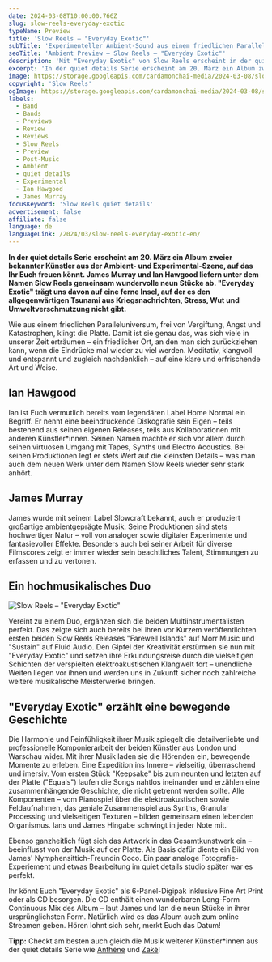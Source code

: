 ```yaml
---
date: 2024-03-08T10:00:00.766Z
slug: slow-reels-everyday-exotic
typeName: Preview
title: 'Slow Reels – "Everyday Exotic"'
subTitle: 'Experimenteller Ambient-Sound aus einem friedlichen Paralleluniversum'
seoTitle: 'Ambient Preview – Slow Reels – "Everyday Exotic"'
description: 'Mit "Everyday Exotic" von Slow Reels erscheint in der quiet details Serie jetzt eine echt Ambient-Perle. Erfahrt jetzt alles über das Ausnahmealbum!'
excerpt: 'In der quiet details Serie erscheint am 20. März ein Album zweier bekannter Künstler aus der Ambient- und Experimental-Szene, auf das Ihr Euch freuen könnt. James Murray und Ian Hawgood liefern mit "Everyday Exotic" unter dem Namen Slow Reels gemeinsam wundervolle neun Stücke ab, die uns zu einer Reise auf eine Insel in einem friedlichen Paralleluniversum einladen.'
image: https://storage.googleapis.com/cardamonchai-media/2024-03-08/slow-reels-everyday-exotic-preview-soundsvegan-com-jpg-imagine-e8e8d8_c1d3aa_1024_768/640.webp
copyright: 'Slow Reels'
ogImage: https://storage.googleapis.com/cardamonchai-media/2024-03-08/slow-reels-everyday-exotic-preview-soundsvegan-com-og-jpg-imagine-e8e8d8_c2d5af_1200_628/640.webp
labels:
  - Band
  - Bands
  - Previews
  - Review
  - Reviews
  - Slow Reels
  - Preview
  - Post-Music
  - Ambient
  - quiet details
  - Experimental
  - Ian Hawgood
  - James Murray
focusKeyword: 'Slow Reels quiet details'
advertisement: false
affiliate: false
language: de
languageLink: /2024/03/slow-reels-everyday-exotic-en/
---
```


**In der quiet details Serie erscheint am 20. März ein Album zweier bekannter Künstler aus der Ambient- und Experimental-Szene, auf das Ihr Euch freuen könnt. James Murray und Ian Hawgood liefern unter dem Namen Slow Reels gemeinsam wundervolle neun Stücke ab. "Everyday Exotic" trägt uns davon auf eine ferne Insel, auf der es den allgegenwärtigen Tsunami aus Kriegsnachrichten, Stress, Wut und Umweltverschmutzung nicht gibt.**

Wie aus einem friedlichen Paralleluniversum, frei von Vergiftung, Angst und Katastrophen, klingt die Platte. Damit ist sie genau das, was sich viele in unserer Zeit erträumen – ein friedlicher Ort, an den man sich zurückziehen kann, wenn die Eindrücke mal wieder zu viel werden. Meditativ, klangvoll und entspannt und zugleich nachdenklich – auf eine klare und erfrischende Art und Weise.

## Ian Hawgood

Ian ist Euch vermutlich bereits vom legendären Label Home Normal ein Begriff. Er nennt eine beeindruckende Diskografie sein Eigen – teils bestehend aus seinen eigenen Releases, teils aus Kollaborationen mit anderen Künstler\*innen. Seinen Namen machte er sich vor allem durch seinen virtuosen Umgang mit Tapes, Synths und Electro Acoustics. Bei seinen Produktionen legt er stets Wert auf die kleinsten Details – was man auch dem neuen Werk unter dem Namen Slow Reels wieder sehr stark anhört.

## James Murray

James wurde mit seinem Label Slowcraft bekannt, auch er produziert großartige ambientgeprägte Musik. Seine Produktionen sind stets hochwertiger Natur – voll von analoger sowie digitaler Experimente und fantasievoller Effekte. Besonders auch bei seiner Arbeit für diverse Filmscores zeigt er immer wieder sein beachtliches Talent, Stimmungen zu erfassen und zu vertonen.

## Ein hochmusikalisches Duo

![Slow Reels – "Everyday Exotic"](https://storage.googleapis.com/cardamonchai-media/2024-03-08/slow-reels-everyday-exotic-soundsvegan-com-jpg-imagine-f8f8f8_d0ddbe_2031_2031/640.webp 'Slow Reels – "Everyday Exotic"')

Vereint zu einem Duo, ergänzen sich die beiden Multiinstrumentalisten perfekt. Das zeigte sich auch bereits bei ihren vor Kurzem veröffentlichten ersten beiden Slow Reels Releases "Farewell Islands" auf Morr Music und "Sustain" auf Fluid Audio. Den Gipfel der Kreativität erstürmen sie nun mit "Everyday Exotic" und setzen ihre Erkundungsreise durch die vielseitigen Schichten der verspielten elektroakustischen Klangwelt fort – unendliche Weiten liegen vor ihnen und werden uns in Zukunft sicher noch zahlreiche weitere musikalische Meisterwerke bringen.

## "Everyday Exotic" erzählt eine bewegende Geschichte

Die Harmonie und Feinfühligkeit ihrer Musik spiegelt die detailverliebte und professionelle Komponierarbeit der beiden Künstler aus London und Warschau wider. Mit ihrer Musik laden sie die Hörenden ein, bewegende Momente zu erleben. Eine Expedition ins Innere – vielseitig, überraschend und imersiv. Vom ersten Stück "Keepsake" bis zum neunten und letzten auf der Platte ("Equals") laufen die Songs nahtlos ineinander und erzählen eine zusammenhängende Geschichte, die nicht getrennt werden sollte. Alle Komponenten – vom Pianospiel über die elektroakustischen sowie Feldaufnahmen, das geniale Zusammenspiel aus Synths, Granular Processing und vielseitigen Texturen – bilden gemeinsam einen lebenden Organismus. Ians und James Hingabe schwingt in jeder Note mit.

Ebenso ganzheitlich fügt sich das Artwork in das Gesamtkunstwerk ein – beeinflusst von der Musik auf der Platte. Als Basis dafür diente ein Bild von James' Nymphensittich-Freundin Coco. Ein paar analoge Fotografie-Experiement und etwas Bearbeitung im quiet details studio später war es perfekt.

Ihr könnt Euch "Everyday Exotic" als 6-Panel-Digipak inklusive Fine Art Print oder als CD besorgen. Die CD enthält einen wunderbaren Long-Form Continuous Mix des Album – laut James und Ian die neun Stücke in ihrer ursprünglichsten Form. Natürlich wird es das Album auch zum online Streamen geben. Hören lohnt sich sehr, merkt Euch das Datum!

**Tipp:** Checkt am besten auch gleich die Musik weiterer Künstler\*innen aus der quiet details Serie wie [Anthéne](/2023/11/james-bernard-anthene-soft-octaves/) und [Zakè](/tag/zake)!
